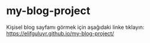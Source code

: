 ﻿# my-blog-project
Kişisel blog sayfamı görmek için aşağıdaki linke tıklayın:
https://elifguluyr.github.io/my-blog-project/
